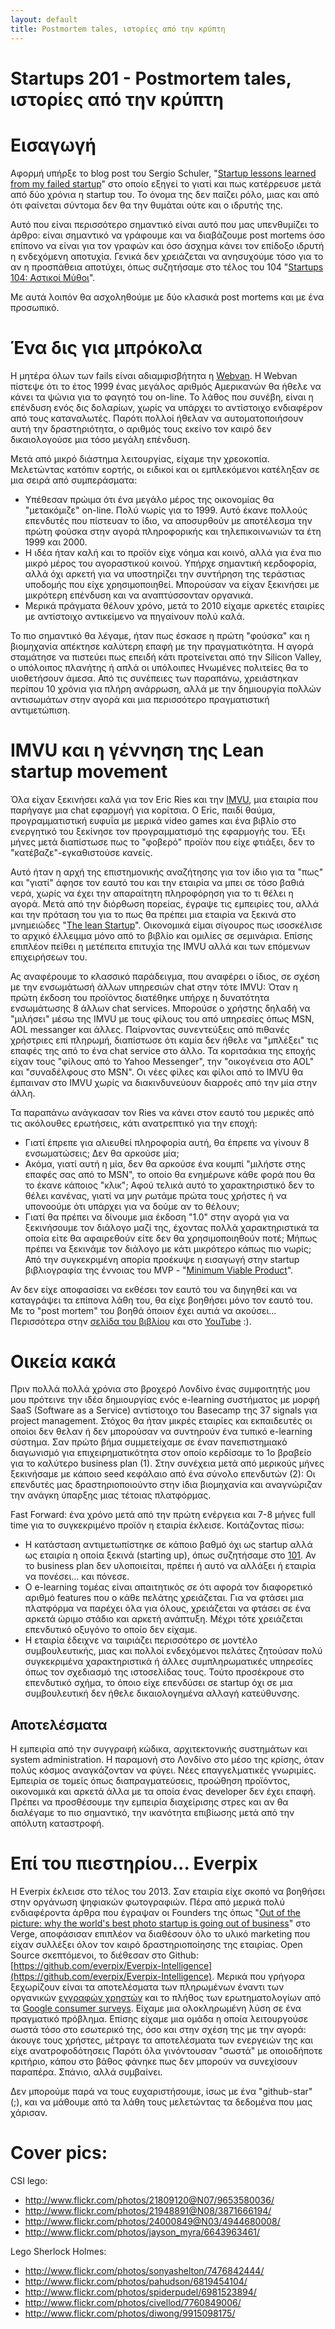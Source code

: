 ```yaml
---
layout: default
title: Postmortem tales, ιστορίες από την κρύπτη
---
```


# Startups 201 - Postmortem tales, ιστορίες από την κρύπτη

# Εισαγωγή

Αφορμή υπήρξε το blog post του Sergio Schuler, "[Startup lessons learned from my failed startup](http://www.sergioschuler.com/startup-lessons-learned-from-my-failed-startup/)" στο οποίο εξηγεί το γιατί και πως κατέρρευσε μετά από δύο χρόνια η startup του. Το όνομα της δεν παίζει ρόλο, μιας και από ότι φαίνεται σύντομα δεν θα την θυμάται ούτε και ο ιδρυτής της.

Αυτό που είναι περισσότερο σημαντικό είναι αυτό που μας υπενθυμίζει το άρθρο: είναι σημαντικό να γράφουμε και να διαβάζουμε post mortems όσο επίπονο να είναι για τον γραφών και όσο άσχημα κάνει τον επίδοξο  ιδρυτή η ενδεχόμενη αποτυχία. Γενικά δεν χρειάζεται να ανησυχούμε τόσο για το αν η προσπάθεια αποτύχει, όπως συζητήσαμε στο τέλος του 104 "[Startups 104: Αστικοί Μύθοι](http://tnfy.gr/2014/01/06/startups-104/)".

Με αυτά λοιπόν θα ασχοληθούμε με δύο κλασικά post mortems και με ένα προσωπικό.

# Ένα δις για μπρόκολα

Η μητέρα όλων των fails είναι αδιαμφισβήτητα η [Webvan](http://en.wikipedia.org/wiki/Webvan). Η Webvan πίστεψε ότι το έτος 1999 ένας μεγάλος αριθμός Αμερικανών θα ήθελε να κάνει τα ψώνια για το φαγητό του on-line. Το λάθος που συνέβη, είναι η επένδυση ενός δις δολαρίων, χωρίς να υπάρχει το αντίστοιχο ενδιαφέρον από τους καταναλωτές. Παρότι πολλοί ήθελαν να αυτοματοποιήσουν αυτή την δραστηριότητα, ο αριθμός τους εκείνο τον καιρό δεν δικαιολογούσε μια τόσο μεγάλη επένδυση.

Μετά από μικρό διάστημα λειτουργίας, είχαμε την χρεοκοπία. Μελετώντας κατόπιν εορτής, οι ειδικοί και οι εμπλεκόμενοι κατέληξαν σε μια σειρά από συμπεράσματα: 
* Υπέθεσαν πρώιμα ότι ένα μεγάλο μέρος της οικονομίας θα "μετακόμιζε" on-line. Πολύ νωρίς για το 1999. Αυτό έκανε πολλούς επενδυτές που πίστευαν το ίδιο, να αποσυρθούν με αποτέλεσμα την πρώτη φούσκα στην αγορά πληροφορικής και τηλεπικοινωνιών τα έτη 1999 και 2000.
* Η ιδέα ήταν καλή και το προϊόν είχε νόημα και κοινό, αλλά για ένα πιο μικρό μέρος του αγοραστικού κοινού. Υπήρχε σημαντική κερδοφορία, αλλά όχι αρκετή για να υποστηρίζει την συντήρηση της τεράστιας υποδομής που είχε χρησιμοποιηθεί. Μπορούσαν να είχαν ξεκινήσει με μικρότερη επένδυση και να αναπτύσσονταν οργανικά. 
* Μερικά πράγματα θέλουν χρόνο, μετά το 2010 είχαμε αρκετές εταιρίες με αντίστοιχο αντικείμενο να πηγαίνουν πολύ καλά. 
 
Το πιο σημαντικό θα λέγαμε, ήταν πως έσκασε η πρώτη "φούσκα" και η βιομηχανία απέκτησε καλύτερη επαφή με την πραγματικότητα. Η αγορά σταμάτησε να πιστεύει πως επειδή κάτι προτείνεται από την Silicon Valley, ο υπόλοιπος πλανήτης ή απλά οι υπόλοιπες Ηνωμένες πολιτείες θα το υιοθετήσουν άμεσα. Από τις συνέπειες των παραπάνω, χρειάστηκαν περίπου 10 χρόνια για πλήρη ανάρρωση, αλλά με την δημιουργία πολλών αντισωμάτων στην αγορά και μια περισσότερο πραγματιστική αντιμετώπιση.

# IMVU και η γέννηση της Lean startup movement

Όλα είχαν ξεκινήσει καλά για τον Eric Ries και την [IMVU](http://uk.imvu.com/), μια εταιρία που παρήγαγε μια chat εφαρμογή για κορίτσια. Ο Eric, παιδί θαύμα, προγραμματιστική ευφυΐα με μερικά video games και ένα βιβλίο στο ενεργητικό του ξεκίνησε τον προγραμματισμό της εφαρμογής του. Έξι μήνες μετά διαπίστωσε πως το "φοβερό" προϊόν που είχε φτιάξει, δεν το "κατέβαζε"-εγκαθιστούσε κανείς.

Αυτό ήταν η αρχή της επιστημονικής αναζήτησης για τον ίδιο για τα "πως" και "γιατί" άφησε τον εαυτό του και την εταιρία να μπει σε τόσο βαθιά νερά, χωρίς να έχει την απαραίτητη πληροφόρηση για το τι θέλει η αγορά. Μετά από την διόρθωση πορείας, έγραψε τις εμπειρίες του, αλλά και την πρόταση του για το πως θα πρέπει μια εταιρία να ξεκινά στο μνημειώδες "[The lean Startup](http://theleanstartup.com/book)". Οικονομικά είμαι σίγουρος πως ισοσκέλισε το αρχικό έλλειμμα μόνο από το βιβλίο και ομιλίες σε σεμινάρια. Επίσης επιπλέον πείθει η μετέπειτα επιτυχία της IMVU αλλά και των επόμενων επιχειρήσεων του.

Ας αναφέρουμε το κλασσικό παράδειγμα, που αναφέρει ο ίδιος, σε σχέση με την ενσωμάτωσή άλλων υπηρεσιών chat στην τότε IMVU: Όταν η πρώτη έκδοση του προϊόντος διατέθηκε υπήρχε η δυνατότητα ενσωμάτωσης 8 άλλων chat services. Μπορούσε ο χρήστης δηλαδή να "μιλήσει" μέσω της IMVU με τους φίλους του από υπηρεσίες όπως MSN, AOL messanger και άλλες. Παίρνοντας συνεντεύξεις από πιθανές χρήστριες επί πληρωμή, διαπίστωσε ότι καμία δεν ήθελε να "μπλέξει" τις επαφές της από το ένα chat service στο άλλο. Τα κοριτσάκια της εποχής είχαν τους "φίλους από το Yahoo Messenger", την "οικογένεια στο AOL" και "συναδέλφους στο MSN". Οι νέες φίλες και φίλοι από το IMVU θα έμπαιναν στο IMVU χωρίς να διακινδυνεύουν διαρροές από την μία στην άλλη.

Τα παραπάνω ανάγκασαν τον Ries να κάνει στον εαυτό του μερικές από τις ακόλουθες ερωτήσεις, κάτι ανατρεπτικό για την εποχή: 
* Γιατί έπρεπε για αλιευθεί πληροφορία αυτή, θα έπρεπε να γίνουν 8 ενσωματώσεις; Δεν θα αρκούσε μία; 
* Ακόμα, γιατί αυτή η μία, δεν θα αρκούσε ένα κουμπί "μιλήστε στης επαφές σας από το MSN", το οποίο θα ενημέρωνε κάθε φορά που θα το έκανε κάποιος "κλικ"; Αφού τελικά αυτό το χαρακτηριστικό δεν το θέλει κανένας, γιατί να μην ρωτάμε πρώτα τους χρήστες ή να υπονοούμε ότι υπάρχει για να δούμε αν το θέλουν; 
* Γιατί θα πρέπει να δίνουμε μια έκδοση "1.0" στην αγορά για να ξεκινήσουμε τον διάλογο μαζί της, έχοντας πολλά χαρακτηριστικά τα οποία είτε θα αφαιρεθούν είτε δεν θα χρησιμοποιηθούν ποτέ; Μήπως πρέπει να ξεκινάμε τον διάλογο με κάτι μικρότερο κάπως πιο νωρίς; Από την συγκεκριμένη απορία προέκυψε η εισαγωγή στην startup βιβλιογραφία της έννοιας του MVP - "[Minimum Viable Product](http://en.wikipedia.org/wiki/Minimum_viable_product)". 

Αν δεν είχε αποφασίσει να εκθέσει τον εαυτό του να διηγηθεί και να καταγράψει τα επίπονα λάθη του, θα είχε βοηθήσει μόνο τον εαυτό του. Με το "post mortem" του βοηθά όποιον έχει αυτιά να ακούσει... Περισσότερα στην [σελίδα του βιβλίου](http://theleanstartup.com/book) και στο [YouTube](http://www.youtube.com/watch?v=fEvKo90qBns) :).

# Οικεία κακά

Πριν πολλά πολλά χρόνια στο βροχερό Λονδίνο ένας συμφοιτητής μου μου πρότεινε την ιδέα δημιουργίας ενός e-learning συστήματος με μορφή SaaS (Software as a Service) αντίστοιχο του Basecamp της 37 signals για project management. Στόχος θα ήταν μικρές εταιρίες και εκπαιδευτές οι οποίοι δεν θελαν ή δεν μπορούσαν να συντηρούν ένα τυπικό e-learning σύστημα. Σαν πρώτο βήμα συμμετείχαμε σε έναν πανεπιστημιακό διαγωνισμό για επιχειρηματικότητα στον οποίο κερδίσαμε το 1ο βραβείο για το καλύτερο business plan (1). Στην συνέχεια μετά από μερικούς μήνες ξεκινήσαμε με κάποιο seed κεφάλαιο από ένα σύνολο επενδυτών (2): Οι επενδυτές μας δραστηριοποιούντο στην ίδια βιομηχανία και αναγνώριζαν την ανάγκη ύπαρξης μιας τέτοιας πλατφόρμας.

Fast Forward: ένα χρόνο μετά από την πρώτη ενέργεια και 7-8 μήνες full time για το συγκεκριμένο προϊόν η εταιρία έκλεισε. Κοιτάζοντας πίσω:

* Η κατάσταση αντιμετωπίστηκε σε κάποιο βαθμό όχι ως startup αλλά ως εταιρία η οποία ξεκινά (starting up), όπως συζητήσαμε στο [101](http://tnfy.gr/2013/11/18/startups-101/). Αν το business plan δεν υλοποιείται, πρέπει ή αυτό να αλλάξει ή εταιρία να πονέσει... και πόνεσε.
* O e-learning τομέας είναι απαιτητικός σε ότι αφορά τον διαφορετικό αριθμό  features που ο κάθε πελάτης χρειάζεται. Για να φτάσει μια πλατφόρμα να παρέχει όλα για όλους, χρειάζεται να φτάσει σε ένα αρκετά ώριμο στάδιο και αρκετή ανάπτυξη. Μέχρι τότε χρειάζεται επενδυτικό οξυγόνο το οποίο δεν είχαμε.
* Η εταιρία έδειχνε να ταιριάζει περισσότερο σε μοντέλο συμβουλευτικής, μιας και πολλοί ενδεχόμενοι πελάτες ζητούσαν πολύ συγκεκριμένα χαρακτηριστικά ή άλλες συμπληρωματικές υπηρεσίες όπως τον σχεδιασμό της ιστοσελίδας τους. Τούτο προσέκρουε στο επενδυτικό σχήμα, το όποιο είχε επενδύσει σε startup όχι σε μια συμβουλευτική δεν ήθελε δικαιολογημένα αλλαγή κατεύθυνσης.

## Αποτελέσματα

Η εμπειρία από την συγγραφή κώδικα, αρχιτεκτονικής συστημάτων και system administration. Η παραμονή στο Λονδίνο στο μέσο της κρίσης, όταν πολύς κόσμος αναγκάζονταν να φύγει. Νέες επαγγελματικές γνωριμίες. Εμπειρία σε τομείς όπως διαπραγματεύσεις, προώθηση προϊόντος, οικονομικά και αρκετά άλλα με τα οποία ένας developer δεν έχει επαφή. Πρέπει να προσθέσουμε την εμπειρία διαχείρισης στρες και αν θα διαλέγαμε το πιο σημαντικό, την ικανότητα επιβίωσης μετά από την απόλυτη καταστροφή.

# Επί του πιεστηρίου... Everpix

Η Everpix έκλεισε στο τέλος του 2013. Σαν εταιρία είχε σκοπό να βοηθήσει στην οργάνωση ψηφιακών φωτογραφιών. Πέρα από μερικά πολύ ενδιαφέροντα άρθρα που έγραψαν οι Founders της όπως "[Out of the picture: why the world's best photo startup is going out of business](http://www.theverge.com/2013/11/5/5039216/everpix-life-and-death-inside-the-worlds-best-photo-startup)" στο Verge, αποφάσισαν επιπλέον να διαθέσουν όλο το υλικό marketing που είχαν συλλέξει όλον τον καιρό δραστηριοποίησης της εταιρίας. Open Source σκεπτόμενοι, το διέθεσαν στο Github: [https://github.com/everpix/Everpix-Intelligence](https://github.com/everpix/Everpix-Intelligence). Μερικά που γρήγορα ξεχωρίζουν είναι τα αποτελέσματα των πληρωμένων έναντι των οργανικών [εγγραφών χρηστών](https://github.com/everpix/Everpix-Intelligence/blob/master/Online%20Paid%20Customer%20Acquisition%20Test%20Results.pdf) και το πλήθος των ερωτηματολογίων από τα [Google consumer surveys](https://github.com/everpix/Everpix-Intelligence/tree/master/Google%20Consumer%20Surveys).
Είχαμε μια ολοκληρωμένη λύση σε ένα πραγματικό πρόβλημα. Επίσης είχαμε μια ομάδα η οποία λειτουργούσε σωστά τόσο στο εσωτερικό της, όσο και στην σχέση της με την αγορά: άκουγε τους χρήστες, μέτραγε τα αποτελέσματα των ενεργειών της και είχε ανατροφοδότησεις Παρότι όλα γινόντουσαν "σωστά" με οποιοδήποτε κριτήριο, κάπου στο βάθος φάνηκε πως δεν μπορούν να συνεχίσουν παραπέρα. Σπάνιο, αλλά συμβαίνει.

Δεν μπορούμε παρά να τους ευχαριστήσουμε, ίσως με ένα "github-star" (;), και να μάθουμε από τα λάθη τους μελετώντας τα δεδομένα που μας χάρισαν.

# Cover pics:

CSI lego:

* http://www.flickr.com/photos/21809120@N07/9653580036/
* http://www.flickr.com/photos/21948891@N08/3871666194/
* http://www.flickr.com/photos/24000849@N03/4944680008/
* http://www.flickr.com/photos/jayson_myra/6643963461/

Lego Sherlock Holmes:
* http://www.flickr.com/photos/sonyashelton/7476842444/
* http://www.flickr.com/photos/pahudson/6819454104/
* http://www.flickr.com/photos/spiderpudel/6981523894/
* http://www.flickr.com/photos/civellod/7760849006/
* http://www.flickr.com/photos/diwong/9915098175/
